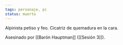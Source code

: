 ```yaml
---
tags: personaje, pc
status: muerto
---
```


Alpinista petiso y feo. Cicatriz de quemadura en la cara.

Asesinado por [[Barón Hauptman]] ([[Sesión 3]]).